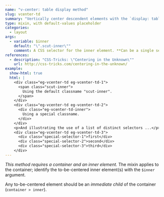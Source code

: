 ```yaml
---
name: "v-center: table display method"
slug: vcenter-td
summary: "Vertically center descendent elements with the `display: table` method."
type: mixin, with default-values placeholder
categories:
  - layout
args:
  - variable: $inner
    default: "\".scut-inner\""
    comment: A CSS selector for the inner element. **Can be a single selector or a comma-separated list of selectors.** In either case, *wrap selectors in quotes.*
references:
  - description: "CSS-Tricks: \"Centering in the Unknown\""
    url: http://css-tricks.com/centering-in-the-unknown/
example:
  show-html: true
  html: |
    <div class="eg-vcenter-td eg-vcenter-td-1">
      <span class="scut-inner">
        Using the default classname "scut-inner".
      </span>
    </div>
    <div class="eg-vcenter-td eg-vcenter-td-2">
      <div class="eg-vcenter-td-inner">
        Using a special classname.
      </div>
    </div>
    <p>And illustrating the use of a list of distinct selectors ...</p>
    <div class="eg-vcenter-td eg-vcenter-td-3">
      <div class="special-selector-1">first</div>
      <div class="special-selector-2">second</div>
      <div class="special-selector-3">third</div>
    </div>
---
```


*This method requires a container and an inner element.* The mixin applies to the container; identify the to-be-centered inner element(s) with the `$inner` argument.

Any to-be-centered element should be an *immediate child* of the container (`container > inner`).